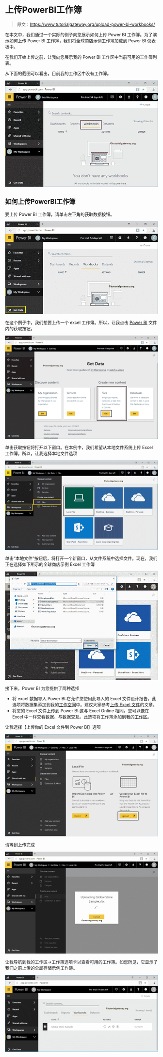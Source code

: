 # 上传PowerBI工作簿

> 原文：<https://www.tutorialgateway.org/upload-power-bi-workbooks/>

在本文中，我们通过一个实际的例子向您展示如何上传 Power BI 工作簿。为了演示如何上传 Power BI 工作簿，我们将全球商店示例工作簿加载到 Power BI 仪表板中。

在我们开始上传之前，让我向您展示我的 Power BI 工作区中当前可用的工作簿列表。

从下面的截图可以看出，目前我的工作区中没有工作簿。

![Upload Power BI Workbooks 1](img/f1996de626839d29bd47c6d1d58984ad.png)

## 如何上传PowerBI工作簿

要上传 Power BI 工作簿，请单击左下角的获取数据按钮。

![Upload Power BI Workbooks 2](img/a0196225c85112e82fab8074d524c65a.png)

在这个例子中，我们想要上传一个 excel 工作簿。所以，让我点击 [Power BI](https://www.tutorialgateway.org/power-bi-tutorial/) 文件内的获取按钮。

![Upload Power BI Workbooks 3](img/20968ffdd3ce626ae9a35d4b4669bd66.png)

单击获取按钮将打开以下窗口。在本例中，我们希望从本地文件系统上传 Excel 工作簿。所以，让我选择本地文件选项

![Upload Power BI Workbooks 4](img/4726bf6bafd9d5e1a56b8e9ba5f0ce84.png)

单击“本地文件”按钮后，将打开一个新窗口，从文件系统中选择文件。现在，我们正在选择如下所示的全球商店示例 Excel 工作簿

![Upload Power BI Workbooks 5](img/b32cb4815f89588e2d7fa6984cbae10b.png)

接下来，Power BI 为您提供了两种选择

*   将 excel 数据导入 Power BI:它允许您使用此导入的 Excel 文件设计报告。此选项将数据集添加到我的[工作空间](https://www.tutorialgateway.org/create-power-bi-workspace/)中。建议大家参考[上传 Excel 文件](https://www.tutorialgateway.org/upload-excel-files-to-power-bi-dashboard/)的文章。
*   将您的 Excel 文件上传到 Power BI:这与 Excel Online 相同。您可以像在 Excel 中一样查看数据、与数据交互。此选项将工作簿添加到我的[工作区](https://www.tutorialgateway.org/create-power-bi-workspace/)。

让我选择【上传你的 Excel 文件到 Power BI】选项

![Upload Power BI Workbooks 6](img/a82a36b15964077a7c186a7fd073dc29.png)

请等到上传完成

![Upload Power BI Workbooks 7](img/72455b6425242edd74b6724daf3e6a26.png)

让我导航到我的工作区->工作簿选项卡以查看可用的工作簿。如您所见，它显示了我们之前上传的全局存储示例工作簿。

![Upload Power BI Workbooks 8](img/2a58b131d5d14416ae4b90f814009e6b.png)